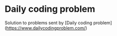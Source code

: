 # Daily coding problem  

Solution to problems sent by [Daily coding problem] (https://www.dailycodingproblem.com/)